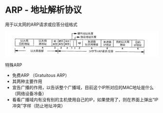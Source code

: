 # ARP - 地址解析协议

用于以太网的ARP请求或应答分组格式

![](/tcp_ip/images/arp-01.jpeg)



特殊ARP
- 免费ARP （Gratuitous ARP）
- 其两种主要作用
 - 宣告广播的作用，以告诉整个广播域，目前这个IP所对应的MAC地址是什么（网络设备冷备）
 - 看看广播域内有没有别的主机使用自己的IP，如果使用了，则在界面上弹出“IP冲突”字样（防止地址冲突）





